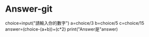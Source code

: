 # Answer-git
choice=input("請輸入你的數字")
a=choice/3
b=choice/5
c=choice/15
answer=(choice-(a+b))+(c*2)
print("Answer是"answer)
